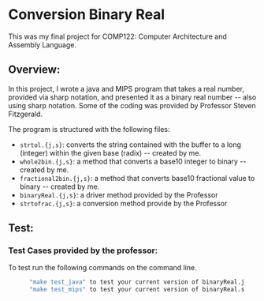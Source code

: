 # Conversion Binary Real

This was my final project for COMP122: Computer Architecture and Assembly Language.  


## Overview:

In this project, I wrote a java and MIPS program that takes a real number, provided via sharp notation, and presented it as a binary real number -- also using sharp notation. Some of the coding was provided by Professor Steven Fitzgerald.

The program is structured with the following files:

  * `strtol.{j,s}`: converts the string contained with the buffer to a long (integer) within the given base (radix) -- created by me.
  * `whole2bin.{j,s}`: a method that converts a base10 integer to binary -- created by me.
  * `fractional2bin.{j,s}`: a method that converts base10 fractional value to binary -- created by me.
  * `binaryReal.{j,s}`: a driver method provided by the Professor
  * `strtofrac.{j,s}`: a conversion method provide by the Professor




## Test:

### Test Cases provided by the professor:
   To test run the following commands on the command line.

```bash
      "make test_java" to test your current version of binaryReal.j
      "make test_mips" to test your current version of binaryReal.s
```